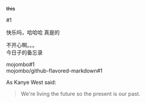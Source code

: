 ~~this~~

#1  
  
快乐吗，哈哈哈 
真是的

不开心啊。。。  
今日子的备忘录

mojombo#1  
mojombo/github-flavored-markdown#1

As Kanye West said:

> We're living the future so
> the present is our past.
